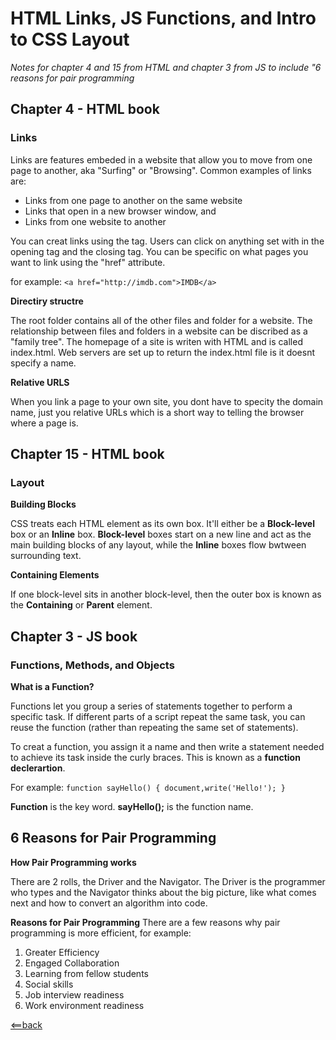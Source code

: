 # HTML Links, JS Functions, and Intro to CSS Layout

*Notes for chapter 4 and 15 from HTML and chapter 3 from JS to include "6 reasons for pair programming*

## Chapter 4 - HTML book

### Links

Links are features embeded in a website that allow you to move from one page to another, aka "Surfing" or "Browsing".
Common examples of links are:
- Links from one page to another on the same website
- Links that open in a new browser window, and
- Links from one website to another

You can creat links using the <a> tag. Users can click on anything set with in the opening <a> tag and the closing </a> tag. You can
be specific on what pages you want to link using the "href" attribute.
  
for example: ```<a href="http://imdb.com">IMDB</a>```

**Directiry structre**

The root folder contains all of the other files and folder for a website. The relationship between files and folders in a website can be discribed as a "family tree". The homepage of a site is writen with HTML and is called index.html. Web servers are set up to return the index.html file is it doesnt specify a name.

**Relative URLS**

When you link a page to your own site, you dont have to specity the domain name, just you relative URLs which is a short way to telling the browser where a page is.


## Chapter 15 - HTML book

### Layout

**Building Blocks**

CSS treats each HTML element as its own box. It'll either be a **Block-level** box or an **Inline** box. **Block-level** boxes start on a new line and act as the main building blocks of any layout, while the **Inline** boxes flow bwtween surrounding text.

**Containing Elements**

If one block-level sits in another block-level, then the outer box is known as the **Containing** or **Parent** element. 


## Chapter 3 - JS book

### Functions, Methods, and Objects

**What is a Function?**

Functions let you group a series of statements together to perform a specific task. If different parts of a script repeat the same task, you can reuse the function (rather than repeating the same set of statements).

To creat a function, you assign it a name and then write a statement needed to achieve its task inside the curly braces. This is known as a **function declerartion**.

For example: ```function sayHello() { document,write('Hello!'); }```

**Function** is the key word. **sayHello();** is the function name.

## 6 Reasons for Pair Programming

**How Pair Programming works**

There are 2 rolls, the Driver and the Navigator. The Driver is the programmer who types and the Navigator thinks about the big picture, like what comes next and how to convert an algorithm into code.

**Reasons for Pair Programming**
There are a few reasons why pair programming is more efficient, for example:

1. Greater Efficiency
2. Engaged Collaboration
3. Learning from fellow students
4. Social skills
5. Job interview readiness
6. Work environment readiness



[<==back](README.md)
